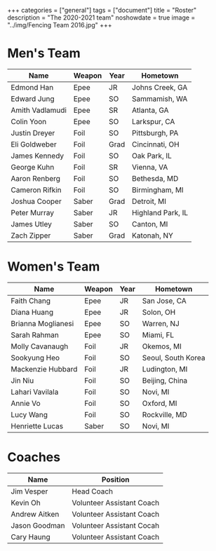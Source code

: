 +++
categories = ["general"]
tags = ["document"]
title = "Roster"
description = "The 2020-2021 team"
noshowdate = true
image = "../img/Fencing Team 2016.jpg"
+++

# Men's Team

| Name               | Weapon                        | Year      | Hometown               |
|--------------------|-------------------------------|-----------|------------------------|
| Edmond Han         | Epee                          | JR        | Johns Creek, GA        |
| Edward Jung        | Epee                          | SO        | Sammamish, WA          |
| Amith Vadlamudi    | Epee                          | SR        | Atlanta, GA            |
| Colin Yoon         | Epee                          | SO        | Larkspur, CA           |
| Justin Dreyer      | Foil                          | SO        | Pittsburgh, PA         |
| Eli Goldweber      | Foil                          | Grad      | Cincinnati, OH         |
| James Kennedy      | Foil                          | SO        | Oak Park, IL           |
| George Kuhn        | Foil                          | SR        | Vienna, VA             |
| Aaron Renberg      | Foil                          | SO        | Bethesda, MD           |
| Cameron Rifkin     | Foil                          | SO        | Birmingham, MI         |
| Joshua Cooper      | Saber                         | Grad      | Detroit, MI            |
| Peter Murray       | Saber                         | JR        | Highland Park, IL      |
| James Utley        | Saber                         | SO        | Canton, MI             |
| Zach Zipper        | Saber                         | Grad      | Katonah, NY            |


# Women's Team

| Name               | Weapon                        | Year      | Hometown               |
|--------------------|-------------------------------|-----------|------------------------|
| Faith Chang        | Epee                          | JR        | San Jose, CA           |
| Diana Huang        | Epee                          | JR        | Solon, OH              |
| Brianna Moglianesi | Epee                          | SO        | Warren, NJ             |
| Sarah Rahman       | Epee                          | SO        | Miami, FL              |
| Molly Cavanaugh    | Foil                          | JR        | Okemos, MI             |
| Sookyung Heo       | Foil                          | SO        | Seoul, South Korea     |
| Mackenzie Hubbard  | Foil                          | JR        | Ludington, MI          |
| Jin Niu            | Foil                          | SO        | Beijing, China         |
| Lahari Vavilala    | Foil                          | SO        | Novi, MI               |
| Annie Vo           | Foil                          | SO        | Oxford, MI             |
| Lucy Wang          | Foil                          | SO        | Rockville, MD          |
| Henriette Lucas    | Saber                         | SO        | Novi, MI               |


# Coaches
| Name             | Position                  |
|------------------|---------------------------|
| Jim Vesper       | Head Coach                |
| Kevin Oh         | Volunteer Assistant Coach |
| Andrew Aitken    | Volunteer Assistant Coach |
| Jason Goodman    | Volunteer Assistant Cocah |
| Cary Haung       | Volunteer Assistant Coach |
